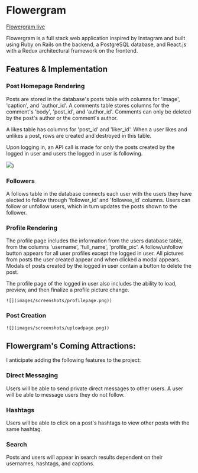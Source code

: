 # Flowergram

[Flowergram live][heroku]

[heroku]: https://flowergram.herokuapp.com/

Flowergram is a full stack web application inspired by Instagram and built using Ruby on Rails on the backend, a PostgreSQL database, and React.js with a Redux architectural framework on the frontend.


## Features & Implementation

### Post Homepage Rendering

  Posts are stored in the database's posts table with columns for 'image', 'caption', and 'author_id'. A comments table stores columns for the comment's 'body', 'post_id', and 'author_id'. Comments can only be deleted by the post's author or the comment's author.

  A likes table has columns for 'post_id' and 'liker_id'. When a user likes and unlikes a post, rows are created and destroyed in this table.

  Upon logging in, an API call is made for only the posts created by the logged in user and users the logged in user is following.

  ![](images/screenshots/homepage.png))


### Followers

  A follows table in the database connects each user with the users they have elected to follow through 'follower_id' and 'followee_id' columns. Users can follow or unfollow users, which in turn updates the posts shown to the follower.



### Profile Rendering

  The profile page includes the information from the users database table, from the columns 'username', 'full_name', 'profile_pic'. A follow/unfollow button appears for all user profiles except the logged in user. All pictures from posts the user created appear and when clicked a modal appears. Modals of posts created by the logged in user contain a button to delete the post.

  The profile page of the logged in user also includes the ability to load, preview, and then finalize a profile picture change.


    ![](images/screenshots/profilepage.png))

### Post Creation

    ![](images/screenshots/uploadpage.png))


## Flowergram's Coming Attractions:

I anticipate adding the following features to the project:

### Direct Messaging

Users will be able to send private direct messages to other users. A user will be able to message users they do not follow.

### Hashtags

Users will be able to click on a post's hashtags to view other posts with the same hashtag.

### Search

Posts and users will appear in search results dependent on their usernames, hashtags, and captions.
